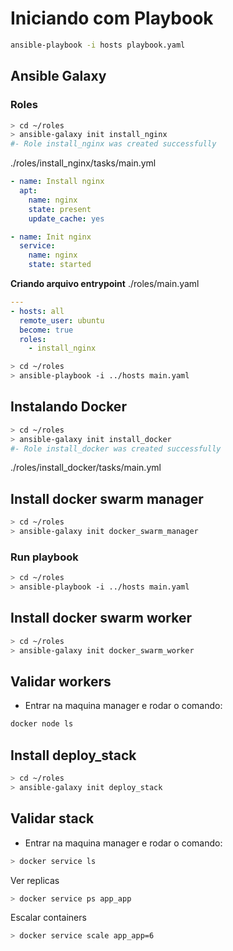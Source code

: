 # Iniciando com Playbook

```bash
ansible-playbook -i hosts playbook.yaml
```

## Ansible Galaxy

### Roles

```bash
> cd ~/roles
> ansible-galaxy init install_nginx
#- Role install_nginx was created successfully
```

./roles/install_nginx/tasks/main.yml
```yaml
- name: Install nginx
  apt:
    name: nginx
    state: present
    update_cache: yes

- name: Init nginx
  service:
    name: nginx
    state: started
```

**Criando arquivo entrypoint**
./roles/main.yaml
```yaml
---
- hosts: all
  remote_user: ubuntu
  become: true
  roles:
    - install_nginx
```

```bash
> cd ~/roles
> ansible-playbook -i ../hosts main.yaml
```

## Instalando Docker
```bash
> cd ~/roles
> ansible-galaxy init install_docker
#- Role install_docker was created successfully
```

./roles/install_docker/tasks/main.yml

## Install docker swarm manager
```bash
> cd ~/roles
> ansible-galaxy init docker_swarm_manager
```

### Run playbook
```bash
> cd ~/roles
> ansible-playbook -i ../hosts main.yaml
```

## Install docker swarm worker
```bash
> cd ~/roles
> ansible-galaxy init docker_swarm_worker
```

## Validar workers
- Entrar na maquina manager e rodar o comando:
```bash
docker node ls
```

## Install deploy_stack
```bash
> cd ~/roles
> ansible-galaxy init deploy_stack
```

## Validar stack
- Entrar na maquina manager e rodar o comando:
```bash
> docker service ls
```

Ver replicas
```bash
> docker service ps app_app
```

Escalar containers
```bash
> docker service scale app_app=6
```


